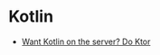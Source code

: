 # Kotlin

- [Want Kotlin on the server? Do Ktor](https://www.bignerdranch.com/blog/want-kotlin-on-the-server-do-ktor/)
